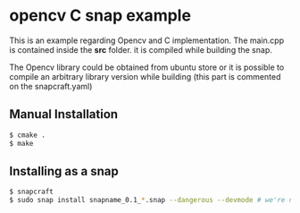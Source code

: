 # opencv C snap example

This is an example regarding Opencv and C implementation. 
The main.cpp is contained inside the **src** folder. it is 
compiled while building the snap.

The Opencv library could be obtained from ubuntu store or it is possible to compile 
an arbitrary library version while building (this part is commented on the snapcraft.yaml)

## Manual Installation
```bash
$ cmake .
$ make
```

## Installing as a snap
```bash
$ snapcraft
$ sudo snap install snapname_0.1_*.snap --dangerous --devmode # we're not signed
```

